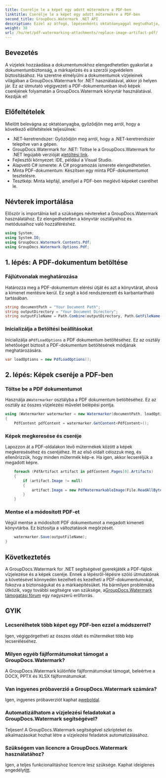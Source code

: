 ```yaml
---
title: Cserélje le a képet egy adott műtermékre a PDF-ben
linktitle: Cserélje le a képet egy adott műtermékre a PDF-ben
second_title: GroupDocs.Watermark .NET API
description: Ezzel az átfogó, lépésenkénti oktatóanyaggal megtudhatja, hogyan cserélheti le a PDF-dokumentumokban lévő képeket a GroupDocs.Watermark for .NET segítségével.
weight: 38
url: /hu/net/pdf-watermarking-attachments/replace-image-artifact-pdf/
---
```

## Bevezetés
A vízjelek hozzáadása a dokumentumokhoz elengedhetetlen gyakorlat a dokumentumbiztonság, a márkajelzés és a szerzői jogvédelem biztosításához. Ha szeretne elmélyülni a dokumentumok vízjeleinek világában a GroupDocs.Watermark for .NET használatával, akkor jó helyen jár. Ez az útmutató végigvezeti a PDF-dokumentumban lévő képek cseréjének folyamatán a GroupDocs.Watermark könyvtár használatával. Kezdjük el!
## Előfeltételek
Mielőtt belevágna az oktatóanyagba, győződjön meg arról, hogy a következő előfeltételek teljesülnek:
- .NET-keretrendszer: Győződjön meg arról, hogy a .NET-keretrendszer telepítve van a gépen.
-  GroupDocs.Watermark for .NET: Töltse le a GroupDocs.Watermark for .NET legújabb verzióját a[letöltési link](https://releases.groupdocs.com/Watermark/net/).
- Fejlesztői környezet: IDE, például a Visual Studio.
- Alapvető C# ismerete: A C# programozás ismerete elengedhetetlen.
- Minta PDF-dokumentum: Készítsen egy minta PDF-dokumentumot tesztelésre.
- Tesztkép: Minta képfájl, amellyel a PDF-ben meglévő képeket cserélhet le.
## Névterek importálása
Először is importálnia kell a szükséges névtereket a GroupDocs.Watermark használatához. Ez elengedhetetlen a könyvtár osztályaihoz és metódusaihoz való hozzáféréshez.
```csharp
using System;
using System.IO;
using GroupDocs.Watermark.Contents.Pdf;
using GroupDocs.Watermark.Options.Pdf;
```

## 1. lépés: A PDF-dokumentum betöltése
### Fájlútvonalak meghatározása
Határozza meg a PDF-dokumentum elérési útját és azt a könyvtárat, ahová a kimenet mentésre kerül. Ez segít a kód rendszerezett és karbantartható tartásában.
```csharp
string documentPath = "Your Document Path";
string outputDirectory = "Your Document Directory";
string outputFileName = Path.Combine(outputDirectory, Path.GetFileName(documentPath));
```
### Inicializálja a Betöltési beállításokat
 Inicializálja a`PdfLoadOptions` a PDF dokumentum betöltéséhez. Ez az osztály lehetőséget biztosít a PDF-dokumentum betöltésének módjának meghatározására.
```csharp
var loadOptions = new PdfLoadOptions();
```
## 2. lépés: Képek cseréje a PDF-ben
### Töltse be a PDF dokumentumot
 Használja a`Watermarker` osztályba a PDF dokumentum betöltéséhez. Ez az osztály az összes vízjelezési művelet belépési pontja.
```csharp
using (Watermarker watermarker = new Watermarker(documentPath, loadOptions))
{
    PdfContent pdfContent = watermarker.GetContent<PdfContent>();
```
### Képek megkeresése és cseréje
Lapozzon át a PDF-oldalakon lévő műtermékek között a képek megkereséséhez és cseréjéhez. Itt az első oldalt célozzuk meg, és ellenőrizzük, hogy minden műtermék kép-e. Ha igen, akkor lecseréljük a megadott képre.
```csharp
    foreach (PdfArtifact artifact in pdfContent.Pages[0].Artifacts)
    {
        if (artifact.Image != null)
        {
            artifact.Image = new PdfWatermarkableImage(File.ReadAllBytes("Your Image Path"));
        }
    }
```
### Mentse el a módosított PDF-et
Végül mentse a módosított PDF dokumentumot a megadott kimeneti könyvtárba. Ez biztosítja a változtatások megőrzését.
```csharp
    watermarker.Save(outputFileName);
}
```

## Következtetés
 A GroupDocs.Watermark for .NET segítségével gyerekjáték a PDF-fájlok vízjelezése és a képek cseréje. Ennek a lépésről-lépésre szóló útmutatónak a követésével könnyedén kezelheti és kezelheti a PDF-dokumentumokat, fokozva a biztonságukat és a márkaépítésüket. Ha bármilyen problémába ütközik, vagy további segítségre van szüksége, a[GroupDocs.Watermark támogatási fórum](https://forum.groupdocs.com/c/watermark/19) egy nagyszerű erőforrás.
## GYIK
### Lecserélhetek több képet egy PDF-ben ezzel a módszerrel?
Igen, végigpörgetheti az összes oldalt és műterméket több kép lecseréléséhez.
### Milyen egyéb fájlformátumokat támogat a GroupDocs.Watermark?
A GroupDocs.Watermark különféle fájlformátumokat támogat, beleértve a DOCX, PPTX és XLSX fájlformátumokat.
### Van ingyenes próbaverzió a GroupDocs.Watermark számára?
 Igen, ingyenes próbaverziót kaphat a[weboldal](https://releases.groupdocs.com/).
### Automatizálhatom a vízjelezési feladatokat a GroupDocs.Watermark segítségével?
Teljesen! A GroupDocs.Watermark segítségével szkripteket és alkalmazásokat hozhat létre a vízjelezési feladatok automatizálásához.
### Szükségem van licencre a GroupDocs.Watermark használatához?
 Igen, a teljes funkcionalitáshoz licencre lesz szüksége. Kaphat ideiglenes engedélyt[itt](https://purchase.groupdocs.com/temporary-license/).
